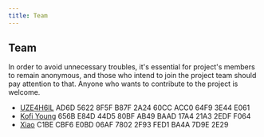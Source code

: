 ```yaml
---
title: Team
---
```


## Team

In order to avoid unnecessary troubles, it's essential for project's 
members to remain anonymous, and those who intend to join the project 
team should pay attention to that. Anyone who wants to contribute to the 
project is welcome.

- <a href="/uze4h6il/" class="key" target="_blank">UZE4H6IL</a> 
AD6D 5622 8F5F B87F 2A24  60CC ACC0 64F9 3E44 E061
- <a href="/kofi/" class="key" target="_blank">Kofi Young</a> 
656B E84D 44D5 80BF AB49  BAAD 17A4 21A3 2EDF F064
- <a href="/xiao/" class="key" target="_blank">Xiao</a> 
C1BE CBF6 E0BD 06AF 7802  2F93 FED1 BA4A 7D9E 2E29

<audio src="/audio/page/team.ogg" autoplay></audio>
<audio id="dooropen3" src="/audio/door/dooropen3.ogg"/>
